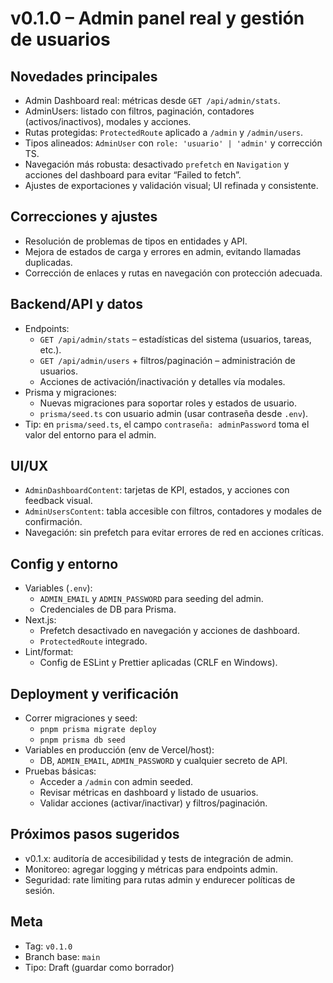 # v0.1.0 – Admin panel real y gestión de usuarios

## Novedades principales
- Admin Dashboard real: métricas desde `GET /api/admin/stats`.
- AdminUsers: listado con filtros, paginación, contadores (activos/inactivos), modales y acciones.
- Rutas protegidas: `ProtectedRoute` aplicado a `/admin` y `/admin/users`.
- Tipos alineados: `AdminUser` con `role: 'usuario' | 'admin'` y corrección TS.
- Navegación más robusta: desactivado `prefetch` en `Navigation` y acciones del dashboard para evitar “Failed to fetch”.
- Ajustes de exportaciones y validación visual; UI refinada y consistente.

## Correcciones y ajustes
- Resolución de problemas de tipos en entidades y API.
- Mejora de estados de carga y errores en admin, evitando llamadas duplicadas.
- Corrección de enlaces y rutas en navegación con protección adecuada.

## Backend/API y datos
- Endpoints:
  - `GET /api/admin/stats` – estadísticas del sistema (usuarios, tareas, etc.).
  - `GET /api/admin/users` + filtros/paginación – administración de usuarios.
  - Acciones de activación/inactivación y detalles vía modales.
- Prisma y migraciones:
  - Nuevas migraciones para soportar roles y estados de usuario.
  - `prisma/seed.ts` con usuario admin (usar contraseña desde `.env`).
- Tip: en `prisma/seed.ts`, el campo `contraseña: adminPassword` toma el valor del entorno para el admin.

## UI/UX
- `AdminDashboardContent`: tarjetas de KPI, estados, y acciones con feedback visual.
- `AdminUsersContent`: tabla accesible con filtros, contadores y modales de confirmación.
- Navegación: sin prefetch para evitar errores de red en acciones críticas.

## Config y entorno
- Variables (`.env`):
  - `ADMIN_EMAIL` y `ADMIN_PASSWORD` para seeding del admin.
  - Credenciales de DB para Prisma.
- Next.js:
  - Prefetch desactivado en navegación y acciones de dashboard.
  - `ProtectedRoute` integrado.
- Lint/format:
  - Config de ESLint y Prettier aplicadas (CRLF en Windows).

## Deployment y verificación
- Correr migraciones y seed:
  - `pnpm prisma migrate deploy`
  - `pnpm prisma db seed`
- Variables en producción (env de Vercel/host):
  - DB, `ADMIN_EMAIL`, `ADMIN_PASSWORD` y cualquier secreto de API.
- Pruebas básicas:
  - Acceder a `/admin` con admin seeded.
  - Revisar métricas en dashboard y listado de usuarios.
  - Validar acciones (activar/inactivar) y filtros/paginación.

## Próximos pasos sugeridos
- v0.1.x: auditoría de accesibilidad y tests de integración de admin.
- Monitoreo: agregar logging y métricas para endpoints admin.
- Seguridad: rate limiting para rutas admin y endurecer políticas de sesión.

## Meta
- Tag: `v0.1.0`
- Branch base: `main`
- Tipo: Draft (guardar como borrador)